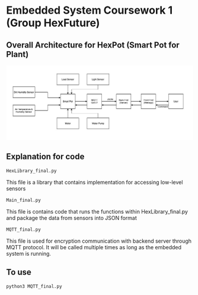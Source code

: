 # Embedded System Coursework 1 (Group HexFuture)

## Overall Architecture for HexPot (Smart Pot for Plant)

![alt text](pot.jpg)

## Explanation for code

```bash
HexLibrary_final.py
```
This file is a library that contains implementation for accessing low-level sensors

```bash
Main_final.py
```
This file is contains code that runs the functions within HexLibrary_final.py and package the data from sensors into JSON format

```bash
MQTT_final.py
```
This file is used for encryption communication with backend server through MQTT protocol. It will be called multiple times as long as the embedded system is running.


## To use

```bash
python3 MQTT_final.py
```